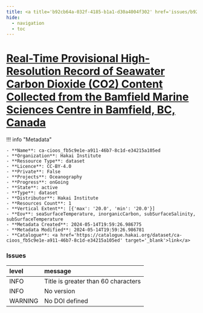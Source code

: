 ```yaml
---
title: <a title='b92cb64a-032f-4185-b1a1-d30a4004f302' href='issues/b92cb64a-032f-4185-b1a1-d30a4004f302/' target='_blank'>Real-Time Provisional High-Resolution Record of Seawater Carbon Dioxide (CO2) Content Collected from the Bamfield Marine Sciences Centre in Bamfield, BC, Canada</a>
hide:
  - navigation
  - toc
---
```


# <a title='b92cb64a-032f-4185-b1a1-d30a4004f302' href='issues/b92cb64a-032f-4185-b1a1-d30a4004f302/' target='_blank'>Real-Time Provisional High-Resolution Record of Seawater Carbon Dioxide (CO2) Content Collected from the Bamfield Marine Sciences Centre in Bamfield, BC, Canada</a>

<div id='map'></div>

!!! info "Metadata"
    
    - **Name**: ca-cioos_fb5c9e1e-a911-46b7-8c1d-e34215a105ed 
    - **Organization**: Hakai Institute 
    - **Ressource Type**: dataset 
    - **Licence**: CC-BY-4.0 
    - **Private**: False 
    - **Projects**: Oceanography 
    - **Progress**: onGoing 
    - **State**: active 
    - **Type**: dataset 
    - **Distributor**: Hakai Institute 
    - **Resources Count**: 1 
    - **Vertical Extent**: [{'max': '20.0', 'min': '20.0'}] 
    - **Eov**: seaSurfaceTemperature, inorganicCarbon, subSurfaceSalinity, subSurfaceTemperature 
    - **Metadata Created**: 2024-05-14T19:59:26.986775 
    - **Metadata Modified**: 2024-05-14T19:59:26.986781 
    - **Catalogue**: <a href='https://catalogue.hakai.org/dataset/ca-cioos_fb5c9e1e-a911-46b7-8c1d-e34215a105ed' target='_blank'>link</a> 

### Issues

| level   | message                             |
|:--------|:------------------------------------|
| INFO    | Title is greater than 60 characters |
| INFO    | No version                          |
| WARNING | No DOI defined                      |

<script>
   document.addEventListener("DOMContentLoaded", function() {
    var map = L.map('map').setView([51.505, -125.09], 5);
    L.tileLayer('https://tile.openstreetmap.org/{z}/{x}/{y}.png', {
        maxZoom: 19,
        attribution: '&copy; <a href="http://www.openstreetmap.org/copyright">OpenStreetMap</a>'
    }).addTo(map);
    var geojsonFeature = {
        "type": "Feature",
        "properties": {
            "name" : "<a title='b92cb64a-032f-4185-b1a1-d30a4004f302' href='issues/b92cb64a-032f-4185-b1a1-d30a4004f302/' target='_blank'>Real-Time Provisional High-Resolution Record of Seawater Carbon Dioxide (CO2) Content Collected from the Bamfield Marine Sciences Centre in Bamfield, BC, Canada</a>"
        },
        "geometry": {'type': 'Point', 'coordinates': [-125.13535, 48.83515]}
    }
    L.geoJSON(geojsonFeature).addTo(map);
   })
</script>
